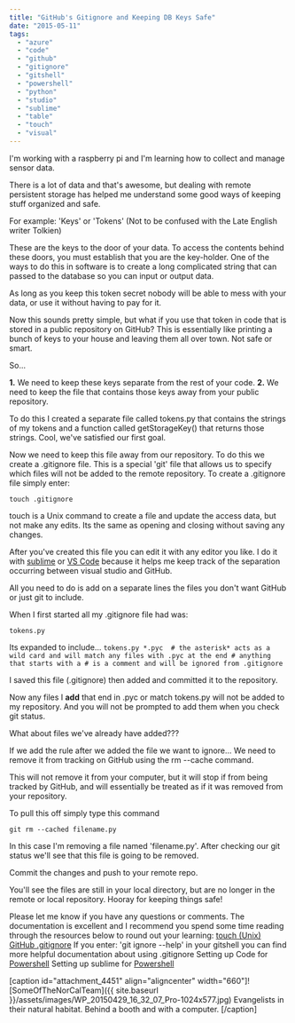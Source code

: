 ```yaml
---
title: "GitHub's Gitignore and Keeping DB Keys Safe"
date: "2015-05-11"
tags: 
  - "azure"
  - "code"
  - "github"
  - "gitignore"
  - "gitshell"
  - "powershell"
  - "python"
  - "studio"
  - "sublime"
  - "table"
  - "touch"
  - "visual"
---
```


I'm working with a raspberry pi and I'm learning how to collect and manage sensor data.

There is a lot of data and that's awesome, but dealing with remote persistent storage has helped me understand some good ways of keeping stuff organized and safe.

For example: 'Keys' or 'Tokens' (Not to be confused with the Late English writer Tolkien)

These are the keys to the door of your data. To access the contents behind these doors, you must establish that you are the key-holder. One of the ways to do this in software is to create a long complicated string that can passed to the database so you can input or output data.

As long as you keep this token secret nobody will be able to mess with your data, or use it without having to pay for it.

Now this sounds pretty simple, but what if you use that token in code that is stored in a public repository on GitHub? This is essentially like printing a bunch of keys to your house and leaving them all over town. Not safe or smart.

So...

**1.** We need to keep these keys separate from the rest of your code. **2.** We need to keep the file that contains those keys away from your public repository.

To do this I created a separate file called tokens.py that contains the strings of my tokens and a function called getStorageKey() that returns those strings. Cool, we've satisfied our first goal.

Now we need to keep this file away from our repository. To do this we create a .gitignore file. This is a special 'git' file that allows us to specify which files will not be added to the remote repository. To create a .gitignore file simply enter:

`touch .gitignore`

touch is a Unix command to create a file and update the access data, but not make any edits. Its the same as opening and closing without saving any changes.

After you've created this file you can edit it with any editor you like. I do it with [sublime](http://timmyreilly.azurewebsites.net/running-multiple-python-versions-on-windows/) or [VS Code](http://timmyreilly.azurewebsites.net/quick-edits-using-vs-code/) because it helps me keep track of the separation occurring between visual studio and GitHub.

All you need to do is add on a separate lines the files you don't want GitHub or just git to include.

When I first started all my .gitignore file had was:

`tokens.py`

Its expanded to include... `tokens.py *.pyc  # the asterisk* acts as a wild card and will match any files with .pyc at the end # anything that starts with a # is a comment and will be ignored from .gitignore`

I saved this file (.gitignore) then added and committed it to the repository.

Now any files I **add** that end in .pyc or match tokens.py will not be added to my repository. And you will not be prompted to add them when you check git status.

What about files we've already have added???

If we add the rule after we added the file we want to ignore... We need to remove it from tracking on GitHub using the rm --cache command.

This will not remove it from your computer, but it will stop if from being tracked by GitHub, and will essentially be treated as if it was removed from your repository.

To pull this off simply type this command

`git rm --cached filename.py`

In this case I'm removing a file named 'filename.py'. After checking our git status we'll see that this file is going to be removed.

Commit the changes and push to your remote repo.

You'll see the files are still in your local directory, but are no longer in the remote or local repository. Hooray for keeping things safe!

Please let me know if you have any questions or comments. The documentation is excellent and I recommend you spend some time reading through the resources below to round out your learning: [touch (Unix)](http://en.wikipedia.org/wiki/Touch_(Unix)) [GitHub .gitignore](https://help.github.com/articles/ignoring-files/) If you enter: 'git ignore --help' in your gitshell you can find more helpful documentation about using .gitignore Setting up Code for [Powershell](http://timmyreilly.azurewebsites.net/quick-edits-using-vs-code/) Setting up sublime for [Powershell](http://timmyreilly.azurewebsites.net/running-multiple-python-versions-on-windows/)

\[caption id="attachment\_4451" align="aligncenter" width="660"\]![SomeOfTheNorCalTeam]({{ site.baseurl }}/assets/images/WP_20150429_16_32_07_Pro-1024x577.jpg) Evangelists in their natural habitat. Behind a booth and with a computer. \[/caption\]

